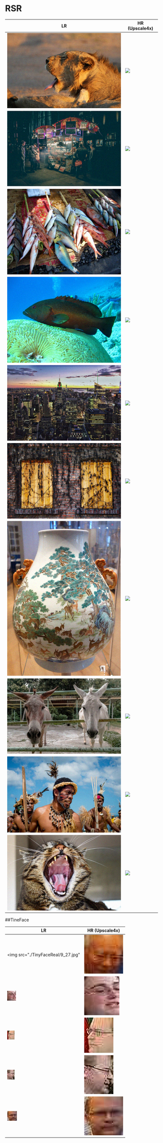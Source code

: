 # RSR

| LR | HR (Upscale4x) |
| ------------- | ------------- |
|<img src="./LWDIV2K/0901.png"> |<img src="./HRDIV2K/0901.png"> |
|<img src="./LWDIV2K/0902.png"> | <img src="./HRDIV2K/0902.png"> |
|<img src="./LWDIV2K/0903.png"> | <img src="./HRDIV2K/0903.png"> |
|<img src="./LWDIV2K/0904.png"> | <img src="./HRDIV2K/0904.png"> |
|<img src="./LWDIV2K/0905.png"> | <img src="./HRDIV2K/0905.png"> |
|<img src="./LWDIV2K/0906.png"> | <img src="./HRDIV2K/0906.png"> |
|<img src="./LWDIV2K/0907.png"> | <img src="./HRDIV2K/0907.png"> |
|<img src="./LWDIV2K/0908.png"> | <img src="./HRDIV2K/0908.png"> |
|<img src="./LWDIV2K/0909.png"> | <img src="./HRDIV2K/0909.png"> |
|<img src="./LWDIV2K/0910.png"> | <img src="./HRDIV2K/0910.png"> |

##TineFace

| LR | HR (Upscale4x) |
| ------------- | ------------- |
|<img src="./TinyFaceReal/9_27.jpg" |<img src="./TinyFaceSR/9_27.png"> |
|<img src="./TinyFaceReal/5_22.jpg"> |<img src="./TinyFaceSR/5_22.png"> |
|<img src="./TinyFaceReal/1_93.jpg"> |<img src="./TinyFaceSR/1_93.png"> |
|<img src="./TinyFaceReal/1_64.jpg"> |<img src="./TinyFaceSR/1_64.png"> |
|<img src="./TinyFaceReal/1_189.jpg"> |<img src="./TinyFaceSR/1_189.png"> |


